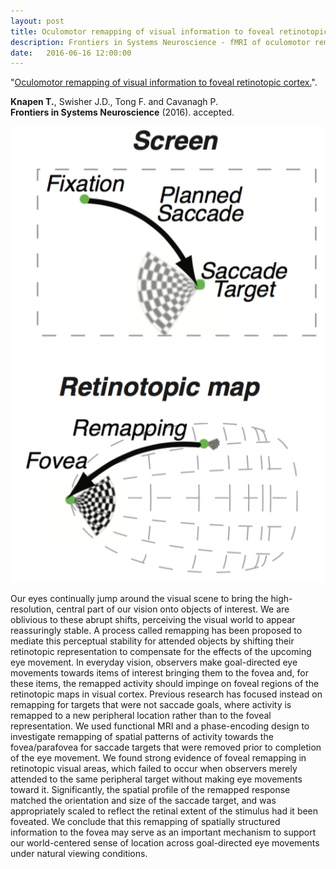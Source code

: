 ```yaml
---
layout: post
title: Oculomotor remapping of visual information to foveal retinotopic cortex
description: Frontiers in Systems Neuroscience - fMRI of oculomotor remapping signals
date:   2016-06-16 12:00:00
---
```


"<a href="http://journal.frontiersin.org/article/10.3389/fnsys.2016.00054/full" target="_blank" alt="Oculomotor remapping of visual information to foveal retinotopic cortex." >Oculomotor remapping of visual information to foveal retinotopic cortex.</a>". 

<strong>Knapen T.</strong>,  Swisher J.D., Tong F. and Cavanagh P.<br /> 
<strong>Frontiers in Systems Neuroscience</strong> (2016). accepted. 

<img class="col one right" src="/img/publications/remap.png">

Our eyes continually jump around the visual scene to bring the high-resolution, central part of our vision onto objects of interest. We are oblivious to these abrupt shifts, perceiving the visual world to appear reassuringly stable. A process called remapping has been proposed to mediate this perceptual stability for attended objects by shifting their retinotopic representation to compensate for the effects of the upcoming eye movement. In everyday vision, observers make goal-directed eye movements towards items of interest bringing them to the fovea and, for these items, the remapped activity should impinge on foveal regions of the retinotopic maps in visual cortex. Previous research has focused instead on remapping for targets that were not saccade goals, where activity is remapped to a new peripheral location rather than to the foveal representation. We used functional MRI and a phase-encoding design to investigate remapping of spatial patterns of activity towards the fovea/parafovea for saccade targets that were removed prior to completion of the eye movement. We found strong evidence of foveal remapping in retinotopic visual areas, which failed to occur when observers merely attended to the same peripheral target without making eye movements toward it. Significantly, the spatial profile of the remapped response matched the orientation and size of the saccade target, and was appropriately scaled to reflect the retinal extent of the stimulus had it been foveated. We conclude that this remapping of spatially structured information to the fovea may serve as an important mechanism to support our world-centered sense of location across goal-directed eye movements under natural viewing conditions. 